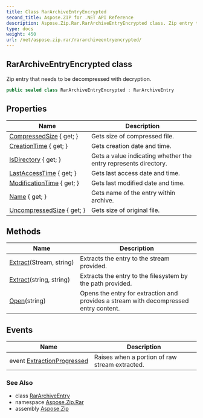 ```yaml
---
title: Class RarArchiveEntryEncrypted
second_title: Aspose.ZIP for .NET API Reference
description: Aspose.Zip.Rar.RarArchiveEntryEncrypted class. Zip entry that needs to be decompressed with decryption
type: docs
weight: 450
url: /net/aspose.zip.rar/rararchiveentryencrypted/
---
```

## RarArchiveEntryEncrypted class

Zip entry that needs to be decompressed with decryption.

```csharp
public sealed class RarArchiveEntryEncrypted : RarArchiveEntry
```

## Properties

| Name | Description |
| --- | --- |
| [CompressedSize](../../aspose.zip.rar/rararchiveentry/compressedsize/) { get; } | Gets size of compressed file. |
| [CreationTime](../../aspose.zip.rar/rararchiveentry/creationtime/) { get; } | Gets creation date and time. |
| [IsDirectory](../../aspose.zip.rar/rararchiveentry/isdirectory/) { get; } | Gets a value indicating whether the entry represents directory. |
| [LastAccessTime](../../aspose.zip.rar/rararchiveentry/lastaccesstime/) { get; } | Gets last access date and time. |
| [ModificationTime](../../aspose.zip.rar/rararchiveentry/modificationtime/) { get; } | Gets last modified date and time. |
| [Name](../../aspose.zip.rar/rararchiveentry/name/) { get; } | Gets name of the entry within archive. |
| [UncompressedSize](../../aspose.zip.rar/rararchiveentry/uncompressedsize/) { get; } | Gets size of original file. |

## Methods

| Name | Description |
| --- | --- |
| [Extract](../../aspose.zip.rar/rararchiveentry/extract/)(Stream, string) | Extracts the entry to the stream provided. |
| [Extract](../../aspose.zip.rar/rararchiveentry/extract/)(string, string) | Extracts the entry to the filesystem by the path provided. |
| [Open](../../aspose.zip.rar/rararchiveentry/open/)(string) | Opens the entry for extraction and provides a stream with decompressed entry content. |

## Events

| Name | Description |
| --- | --- |
| event [ExtractionProgressed](../../aspose.zip.rar/rararchiveentry/extractionprogressed/) | Raises when a portion of raw stream extracted. |

### See Also

* class [RarArchiveEntry](../rararchiveentry/)
* namespace [Aspose.Zip.Rar](../../aspose.zip.rar/)
* assembly [Aspose.Zip](../../)


